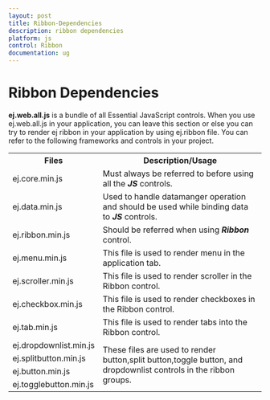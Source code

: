 ```yaml
---
layout: post
title: Ribbon-Dependencies
description: ribbon dependencies
platform: js
control: Ribbon
documentation: ug
---
```


# Ribbon Dependencies

**ej.web.all.js** is a bundle of all Essential JavaScript controls. When you use ej.web.all.js in your application, you can leave this section or else you can try to render ej ribbon in your application by using ej.ribbon file. You can refer to the following frameworks and controls in your project.

<table>
   <tr>
      <th>
         <b>Files                          </b>
      </th>
      <th>
         <b>Description/Usage </b>
      </th>
   </tr>
   <tr>
      <td>
         ej.core.min.js
      </td>
      <td>
         Must always be referred to before using all the <i><b>JS</b></i> controls.
      </td>
   </tr>
   <tr>
      <td>
         ej.data.min.js
      </td>
      <td>
         Used to handle datamanger operation and should be used while binding data to <i><b>JS</b></i> controls.
      </td>
   </tr>
   <tr>
      <td>
         ej.ribbon.min.js
      </td>
      <td>
         Should be referred when using <i><b>Ribbon</b></i><b> </b>control.
      </td>
   </tr>
   <tr>
      <td>
         ej.menu.min.js
      </td>
      <td>
         This file is used to render menu in the application tab.
      </td>
   </tr>
   <tr>
      <td>
         ej.scroller.min.js
      </td>
      <td>
         This file is used to render scroller in the Ribbon control.
      </td>
   </tr>
   <tr>
      <td>
         ej.checkbox.min.js
      </td>
      <td>
         This file is used to render checkboxes in the Ribbon control.
      </td>
   </tr>
   <tr>
      <td>
         ej.tab.min.js
      </td>
      <td>
         This file is used to render tabs into the Ribbon control.
      </td>
   </tr>
   <tr>
      <td>
         ej.dropdownlist.min.js
      </td>
      <td rowspan = "4">
         These files are used to render button,split button,toggle button, and dropdownlist controls in the ribbon groups.
      </td>
   </tr>
   <tr>
      <td>
         ej.splitbutton.min.js
      </td>
   </tr>
   <tr>
      <td>
         ej.button.min.js
      </td>
   </tr>
   <tr>
      <td>
         ej.togglebutton.min.js
      </td>
   </tr>
</table>

